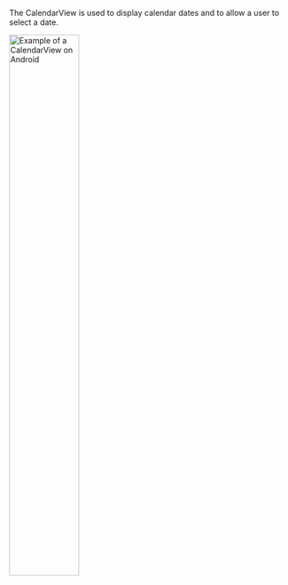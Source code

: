 The CalendarView is used to display calendar dates and to allow a user to select a date.

<img src="https://static2.sharepointonline.com/files/fabric/fabric-website/images/controls/android/datetimepicker/calendar-view.png" alt="Example of a CalendarView on Android" style="width: 50%;" />
